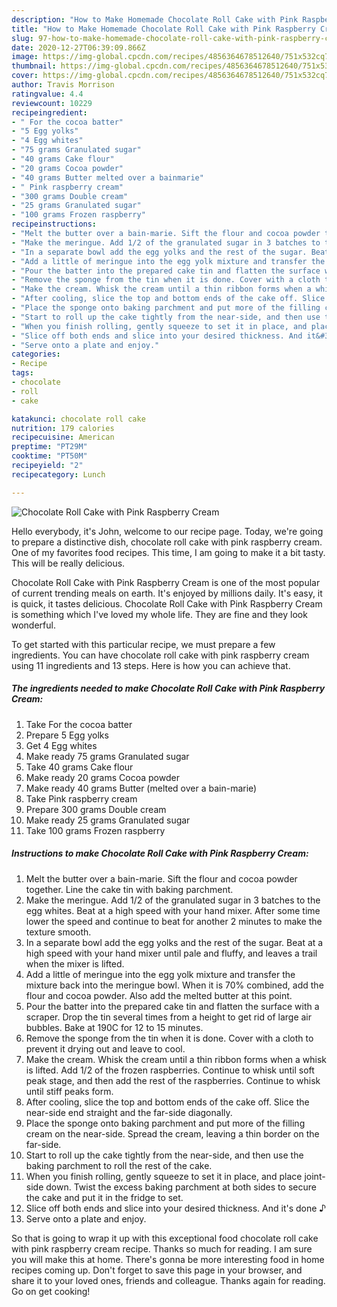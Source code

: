 ```yaml
---
description: "How to Make Homemade Chocolate Roll Cake with Pink Raspberry Cream"
title: "How to Make Homemade Chocolate Roll Cake with Pink Raspberry Cream"
slug: 97-how-to-make-homemade-chocolate-roll-cake-with-pink-raspberry-cream
date: 2020-12-27T06:39:09.866Z
image: https://img-global.cpcdn.com/recipes/4856364678512640/751x532cq70/chocolate-roll-cake-with-pink-raspberry-cream-recipe-main-photo.jpg
thumbnail: https://img-global.cpcdn.com/recipes/4856364678512640/751x532cq70/chocolate-roll-cake-with-pink-raspberry-cream-recipe-main-photo.jpg
cover: https://img-global.cpcdn.com/recipes/4856364678512640/751x532cq70/chocolate-roll-cake-with-pink-raspberry-cream-recipe-main-photo.jpg
author: Travis Morrison
ratingvalue: 4.4
reviewcount: 10229
recipeingredient:
- " For the cocoa batter"
- "5 Egg yolks"
- "4 Egg whites"
- "75 grams Granulated sugar"
- "40 grams Cake flour"
- "20 grams Cocoa powder"
- "40 grams Butter melted over a bainmarie"
- " Pink raspberry cream"
- "300 grams Double cream"
- "25 grams Granulated sugar"
- "100 grams Frozen raspberry"
recipeinstructions:
- "Melt the butter over a bain-marie. Sift the flour and cocoa powder together. Line the cake tin with baking parchment."
- "Make the meringue. Add 1/2 of the granulated sugar in 3 batches to the egg whites. Beat at a high speed with your hand mixer. After some time lower the speed and continue to beat for another 2 minutes to make the texture smooth."
- "In a separate bowl add the egg yolks and the rest of the sugar. Beat at a high speed with your hand mixer until  pale and fluffy, and leaves a trail when the mixer is lifted."
- "Add a little of meringue into the egg yolk mixture and transfer the mixture back into the meringue bowl. When it is 70% combined, add the flour and cocoa powder. Also add the melted butter at this point."
- "Pour the batter into the prepared cake tin and flatten the surface with a scraper. Drop the tin several times from a height to get rid of large air bubbles. Bake at 190C for 12 to 15 minutes."
- "Remove the sponge from the tin when it is done. Cover with a cloth to prevent it drying out and leave to cool."
- "Make the cream. Whisk the cream until a thin ribbon forms when a whisk is lifted. Add 1/2 of the frozen raspberries. Continue to whisk until soft peak stage, and then add the rest  of the raspberries. Continue to whisk until stiff peaks form."
- "After cooling, slice the top and bottom ends of the cake off. Slice the near-side end straight and the far-side diagonally."
- "Place the sponge onto baking parchment and put more of the filling cream on the near-side. Spread the cream, leaving a thin border on the far-side."
- "Start to roll up the cake tightly from the near-side, and then use the baking parchment to roll the rest of the cake."
- "When you finish rolling, gently squeeze to set it in place, and place joint-side down. Twist the excess baking parchment at both sides to secure the cake and put it in the fridge to set."
- "Slice off both ends and slice into your desired thickness. And it&#39;s done ♪"
- "Serve onto a plate and enjoy."
categories:
- Recipe
tags:
- chocolate
- roll
- cake

katakunci: chocolate roll cake 
nutrition: 179 calories
recipecuisine: American
preptime: "PT29M"
cooktime: "PT50M"
recipeyield: "2"
recipecategory: Lunch

---
```



![Chocolate Roll Cake with Pink Raspberry Cream](https://img-global.cpcdn.com/recipes/4856364678512640/751x532cq70/chocolate-roll-cake-with-pink-raspberry-cream-recipe-main-photo.jpg)

Hello everybody, it's John, welcome to our recipe page. Today, we're going to prepare a distinctive dish, chocolate roll cake with pink raspberry cream. One of my favorites food recipes. This time, I am going to make it a bit tasty. This will be really delicious.

Chocolate Roll Cake with Pink Raspberry Cream is one of the most popular of current trending meals on earth. It's enjoyed by millions daily. It's easy, it is quick, it tastes delicious. Chocolate Roll Cake with Pink Raspberry Cream is something which I've loved my whole life. They are fine and they look wonderful.




To get started with this particular recipe, we must prepare a few ingredients. You can have chocolate roll cake with pink raspberry cream using 11 ingredients and 13 steps. Here is how you can achieve that.

<!--inarticleads1-->

##### The ingredients needed to make Chocolate Roll Cake with Pink Raspberry Cream:

1. Take  For the cocoa batter
1. Prepare 5 Egg yolks
1. Get 4 Egg whites
1. Make ready 75 grams Granulated sugar
1. Take 40 grams Cake flour
1. Make ready 20 grams Cocoa powder
1. Make ready 40 grams Butter (melted over a bain-marie)
1. Take  Pink raspberry cream
1. Prepare 300 grams Double cream
1. Make ready 25 grams Granulated sugar
1. Take 100 grams Frozen raspberry




<!--inarticleads2-->

##### Instructions to make Chocolate Roll Cake with Pink Raspberry Cream:

1. Melt the butter over a bain-marie. Sift the flour and cocoa powder together. Line the cake tin with baking parchment.
1. Make the meringue. Add 1/2 of the granulated sugar in 3 batches to the egg whites. Beat at a high speed with your hand mixer. After some time lower the speed and continue to beat for another 2 minutes to make the texture smooth.
1. In a separate bowl add the egg yolks and the rest of the sugar. Beat at a high speed with your hand mixer until  pale and fluffy, and leaves a trail when the mixer is lifted.
1. Add a little of meringue into the egg yolk mixture and transfer the mixture back into the meringue bowl. When it is 70% combined, add the flour and cocoa powder. Also add the melted butter at this point.
1. Pour the batter into the prepared cake tin and flatten the surface with a scraper. Drop the tin several times from a height to get rid of large air bubbles. Bake at 190C for 12 to 15 minutes.
1. Remove the sponge from the tin when it is done. Cover with a cloth to prevent it drying out and leave to cool.
1. Make the cream. Whisk the cream until a thin ribbon forms when a whisk is lifted. Add 1/2 of the frozen raspberries. Continue to whisk until soft peak stage, and then add the rest  of the raspberries. Continue to whisk until stiff peaks form.
1. After cooling, slice the top and bottom ends of the cake off. Slice the near-side end straight and the far-side diagonally.
1. Place the sponge onto baking parchment and put more of the filling cream on the near-side. Spread the cream, leaving a thin border on the far-side.
1. Start to roll up the cake tightly from the near-side, and then use the baking parchment to roll the rest of the cake.
1. When you finish rolling, gently squeeze to set it in place, and place joint-side down. Twist the excess baking parchment at both sides to secure the cake and put it in the fridge to set.
1. Slice off both ends and slice into your desired thickness. And it&#39;s done ♪
1. Serve onto a plate and enjoy.




So that is going to wrap it up with this exceptional food chocolate roll cake with pink raspberry cream recipe. Thanks so much for reading. I am sure you will make this at home. There's gonna be more interesting food in home recipes coming up. Don't forget to save this page in your browser, and share it to your loved ones, friends and colleague. Thanks again for reading. Go on get cooking!
